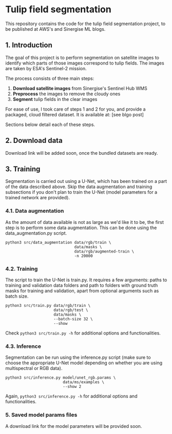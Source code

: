 # Tulip field segmentation

This repository contains the code for the tulip field segmentation project, to be published at AWS's and Sinergise ML blogs.


## 1. Introduction

The goal of this project is to perform segmentation on satellite images to identify which parts of those images correspond to tulip fields. The images are taken by ESA's Sentinel-2 mission. 

The process consists of three main steps:
1. **Download satellite images** from Sinergise's Sentinel Hub WMS
2. **Preprocess** the images to remove the cloudy ones
3. **Segment** tulip fields in the clear images

For ease of use, I took care of steps 1 and 2 for you, and provide a packaged, cloud filtered dataset. It is available at: \[see blgo post\]

  
Sections below detail each of these steps.


## 2. Download data 

Download link will be added soon, once the bundled datasets are ready.

## 3. Training

Segmentation is carried out using a U-Net, which has been trained on a part of the data described above. Skip the data augmentation and training subsections if you don't plan to train the U-Net (model parameters for a trained network are provided).

### 4.1. Data augmentation

As the amount of data available is not as large as we'd like it to be, the first step is to perform some data augmentation. This can be done using the data_augmentation.py script. 

```commandline
python3 src/data_augmentation data/rgb/train \
                              data/masks \
                              data/rgb/augmented-train \
                              -n 20000
```

### 4.2. Training

The script to train the U-Net is train.py. It requires a few arguments: paths to training and validation data folders and path to folders with ground truth masks for training and validation, apart from optional arguments such as batch size.

```commandline
python3 src/train.py data/rgb/train \
                     data/rgb/test \
                     data/masks \
                     --batch-size 32 \
                     --show
```

Check ```python3 src/train.py -h``` for additional options and functionalities.

### 4.3. Inference

Segmentation can be run using the inference.py script (make sure to choose the appropriate U-Net model depending on whether you are using multispectral or RGB data).

```commandline
python3 src/inference.py model/unet_rgb.params \
                         data/ms/examples \
                         --show 2
```
Again, ```python3 src/inference.py -h``` for additional options and functionalities.


### 5. Saved model params files

A download link for the model parameters will be provided soon.
